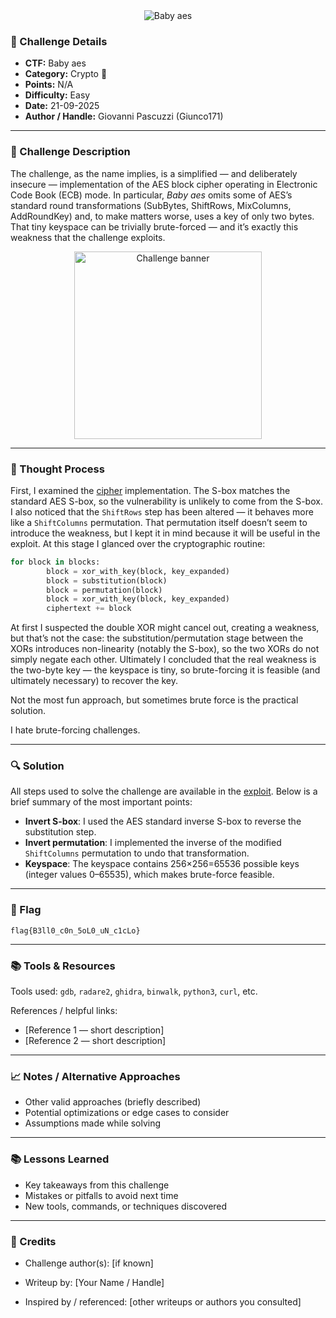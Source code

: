 <!-- CTF Name -->
<div align="center">
  <img src="challenge-name.svg" alt="Baby aes" />
</div>


### 📌 Challenge Details
- **CTF:** Baby aes 
- **Category:** Crypto 🔑<!-- [Crypto / Web / Pwn / Forensics / Misc] -->
- **Points:**  N/A
- **Difficulty:** Easy <!-- [Easy / Medium / Hard] -->
- **Date:** 21-09-2025  
- **Author / Handle:** Giovanni Pascuzzi (Giunco171)  

---

### 📝 Challenge Description
The challenge, as the name implies, is a simplified — and deliberately insecure — implementation of the AES block cipher operating in Electronic Code Book (ECB) mode. In particular, _Baby aes_ omits some of AES’s standard round transformations (SubBytes, ShiftRows, MixColumns, AddRoundKey) and, to make matters worse, uses a key of only two bytes. That tiny keyspace can be trivially brute-forced — and it’s exactly this weakness that the challenge exploits.

<p align="center">
  <img src="Baby_aes_chal.png" alt="Challenge banner" width="300" />
</p>

---

### 🧠 Thought Process
First, I examined the [cipher](BasbyAes.py) implementation. The S-box matches the standard AES S-box, so the vulnerability is unlikely to come from the S-box. I also noticed that the `ShiftRows` step has been altered — it behaves more like a `ShiftColumns` permutation. That permutation itself doesn’t seem to introduce the weakness, but I kept it in mind because it will be useful in the exploit. At this stage I glanced over the cryptographic routine:
```python
for block in blocks:
        block = xor_with_key(block, key_expanded)
        block = substitution(block)
        block = permutation(block)
        block = xor_with_key(block, key_expanded)
        ciphertext += block
```
At first I suspected the double XOR might cancel out, creating a weakness, but that’s not the case: the substitution/permutation stage between the XORs introduces non-linearity (notably the S-box), so the two XORs do not simply negate each other. Ultimately I concluded that the real weakness is the two-byte key — the keyspace is tiny, so brute-forcing it is feasible (and ultimately necessary) to recover the key.

Not the most fun approach, but sometimes brute force is the practical solution.

I hate brute-forcing challenges.

---

### 🔍 Solution
All steps used to solve the challenge are available in the [exploit](BasbyAes_Exploit.py). Below is a brief summary of the most important points:

- **Invert S-box**: I used the AES standard inverse S-box to reverse the substitution step.
- **Invert permutation**: I implemented the inverse of the modified `ShiftColumns` permutation to undo that transformation.
- **Keyspace**: The keyspace contains 256×256=65536 possible keys (integer values 0–65535), which makes brute-force feasible. 

<!-- ```bash
# Example command
nc example.ctf 1337 -->

---

### 🚩 Flag
```
flag{B3ll0_c0n_5oL0_uN_c1cLo}
```

---

### 📚 Tools & Resources

Tools used: `gdb`, `radare2`, `ghidra`, `binwalk`, `python3`, `curl`, etc.

References / helpful links:

- [Reference 1 — short description]
- [Reference 2 — short description]

---

### 📈 Notes / Alternative Approaches

- Other valid approaches (briefly described)
- Potential optimizations or edge cases to consider
- Assumptions made while solving

---

### 📚 Lessons Learned

- Key takeaways from this challenge
- Mistakes or pitfalls to avoid next time
- New tools, commands, or techniques discovered

---

### 🤝 Credits

- Challenge author(s): [if known]

- Writeup by: [Your Name / Handle]

- Inspired by / referenced: [other writeups or authors you consulted]
